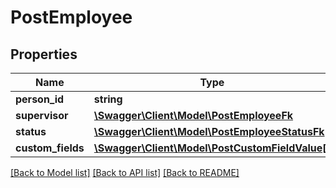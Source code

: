 # PostEmployee

## Properties
Name | Type | Description | Notes
------------ | ------------- | ------------- | -------------
**person_id** | **string** |  | [optional] 
**supervisor** | [**\Swagger\Client\Model\PostEmployeeFk**](PostEmployeeFk.md) |  | [optional] 
**status** | [**\Swagger\Client\Model\PostEmployeeStatusFk**](PostEmployeeStatusFk.md) |  | [optional] 
**custom_fields** | [**\Swagger\Client\Model\PostCustomFieldValue[]**](PostCustomFieldValue.md) |  | [optional] 

[[Back to Model list]](../README.md#documentation-for-models) [[Back to API list]](../README.md#documentation-for-api-endpoints) [[Back to README]](../README.md)


